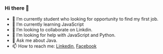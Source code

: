### Hi there 👋

- 🔭 I’m currently student who looking for opportunity to find my first job.
- 🌱 I’m currently learning JavaScript
- 👯 I’m looking to collaborate on Linkdin.
- 🤔 I’m looking for help with JavaScript and Python.
- 💬 Ask me about Java.
- 📫 How to reach me: [Linkedin](https://www.linkedin.com/in/yosi-mamo-b32051208/), [Facebook](https://www.facebook.com/yosi.mamo.52/)  

